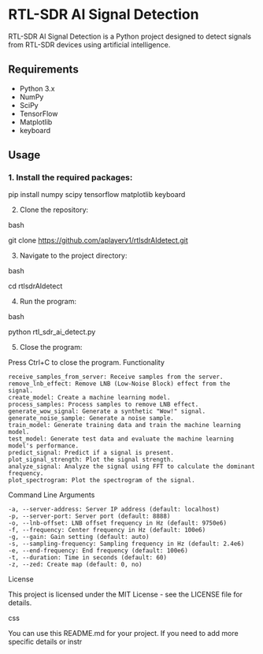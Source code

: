 # RTL-SDR AI Signal Detection

RTL-SDR AI Signal Detection is a Python project designed to detect signals from RTL-SDR devices using artificial intelligence.

## Requirements

- Python 3.x
- NumPy
- SciPy
- TensorFlow
- Matplotlib
- keyboard

## Usage

### 1. Install the required packages:

pip install numpy scipy tensorflow matplotlib keyboard

2. Clone the repository:

bash

git clone https://github.com/aplayerv1/rtlsdrAIdetect.git

3. Navigate to the project directory:

bash

cd rtlsdrAIdetect

4. Run the program:

bash

python rtl_sdr_ai_detect.py

5. Close the program:

Press Ctrl+C to close the program.
Functionality

    receive_samples_from_server: Receive samples from the server.
    remove_lnb_effect: Remove LNB (Low-Noise Block) effect from the signal.
    create_model: Create a machine learning model.
    process_samples: Process samples to remove LNB effect.
    generate_wow_signal: Generate a synthetic "Wow!" signal.
    generate_noise_sample: Generate a noise sample.
    train_model: Generate training data and train the machine learning model.
    test_model: Generate test data and evaluate the machine learning model's performance.
    predict_signal: Predict if a signal is present.
    plot_signal_strength: Plot the signal strength.
    analyze_signal: Analyze the signal using FFT to calculate the dominant frequency.
    plot_spectrogram: Plot the spectrogram of the signal.

Command Line Arguments

    -a, --server-address: Server IP address (default: localhost)
    -p, --server-port: Server port (default: 8888)
    -o, --lnb-offset: LNB offset frequency in Hz (default: 9750e6)
    -f, --frequency: Center frequency in Hz (default: 100e6)
    -g, --gain: Gain setting (default: auto)
    -s, --sampling-frequency: Sampling frequency in Hz (default: 2.4e6)
    -e, --end-frequency: End frequency (default: 100e6)
    -t, --duration: Time in seconds (default: 60)
    -z, --zed: Create map (default: 0, no)

License

This project is licensed under the MIT License - see the LICENSE file for details.

css


You can use this README.md for your project. If you need to add more specific details or instr